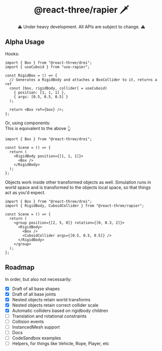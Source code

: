 <h1 align="center">@react-three/rapier 🗡</h1>

<p align="center">⚠️ Under heavy development. All APIs are subject to change. ⚠️</p>

## Alpha Usage

Hooks:

```tsx
import { Box } from "@react-three/drei";
import { useCuboid } from "use-rapier";

const RigidBox = () => {
  // Generates a RigidBody and attaches a BoxCollider to it, returns a ref
  const [box, rigidBody, collider] = useCuboid(
    { position: [1, 1, 1] },
    { args: [0.5, 0.5, 0.5] }
  );

  return <Box ref={box} />;
};
```

Or, using components:  
This is equivalent to the above 👆

```tsx
import { Box } from "@react-three/drei";

const Scene = () => {
  return (
    <RigidBody position={[1, 1, 1]}>
      <Box />
    </RigidBody>
  );
};
```

Objects work inside other transformed objects as well. Simulation runs in world space and is transformed to the objects local space, so that things act as you'd expect.

```tsx
import { Box } from "@react-three/drei";
import { RigidBody, CuboidCollider } from "@react-three/rapier";

const Scene = () => {
  return (
    <group position={[2, 5, 0]} rotation={[0, 0.3, 2]}>
      <RigidBody>
        <Box />
        <CuboidCollider args={[0.5, 0.5, 0.5]} />
      </RigidBody>
    </group>
  );
};
```

## Roadmap

In order, but also not necessarily:

- [x] Draft of all base shapes
- [x] Draft of all base joints
- [x] Nested objects retain world transforms
- [x] Nested objects retain correct collider scale
- [x] Automatic colliders based on rigidbody children
- [ ] Translation and rotational constraints
- [ ] Collision events
- [ ] InstancedMesh support
- [ ] Docs
- [ ] CodeSandbox examples
- [ ] Helpers, for things like Vehicle, Rope, Player, etc
